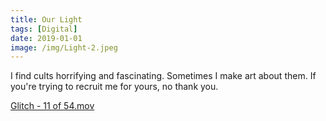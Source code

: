 ```yaml
---
title: Our Light
tags: [Digital]
date: 2019-01-01
image: /img/Light-2.jpeg
---
```


I find cults horrifying and fascinating. Sometimes I make art about them. If you're trying to recruit me for yours, no thank you.

[Glitch - 11 of 54.mov](/img/Glitch_-_11_of_54.mov)